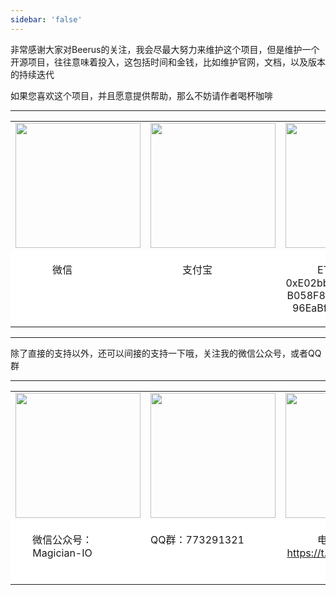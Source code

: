 ```yaml
---
sidebar: 'false'
---
```


非常感谢大家对Beerus的关注，我会尽最大努力来维护这个项目，但是维护一个开源项目，往往意味着投入，这包括时间和金钱，比如维护官网，文档，以及版本的持续迭代

如果您喜欢这个项目，并且愿意提供帮助，那么不妨请作者喝杯咖啡

<hr/>

<table style="border:0px">
    <tr style="border:0px">
        <td style="border:0px;text-align:center"><img src="https://beeruscc.com/source/images/wx.webp" width="200px"/></td>
        <td style="border:0px;text-align:center"><img src="https://beeruscc.com/source/images/alipay.webp" width="200px"/></td>
        <td style="border:0px;text-align:center"><img src="https://beeruscc.com/source/images/eth.webp" width="200px"/></td>
        <td style="border:0px;text-align:center"><img src="https://beeruscc.com/source/images/btc.webp" width="200px"/></td>
    </tr>
    <tr style="border:0px; background-color:#ffffff">
        <td style="border:0px;text-align:center" valign="top"><p style="width:150px">微信</p></td>
        <td style="border:0px;text-align:center" valign="top"><p style="width:150px">支付宝</p></td>
        <td style="border:0px;text-align:center" valign="top"><p style="width:150px;word-wrap: break-word; word-break: normal;">ETH：0xE02bb0ca283d6B058F8677607AB96EaBf0C13Bed</p></td>
        <td style="border:0px;text-align:center" valign="top"><p style="width:150px;word-wrap: break-word; word-break: normal;">BTC：3CJrf3FzwGEXqDHqzN5L6CymKR8Z76pZX2</p></td>
    </tr>
</table>
<hr/>



除了直接的支持以外，还可以间接的支持一下哦，关注我的微信公众号，或者QQ群

<hr/>

<table style="border:0px">
    <tr style="border:0px">
        <td style="border:0px;text-align:center"><img src="https://beeruscc.com/source/images/weixingzh.jpeg" width="200px"/></td>
        <td style="border:0px;text-align:center"><img src="https://beeruscc.com/source/images/qq.png" width="200px"/></td>
        <td style="border:0px;text-align:center"><img src="https://beeruscc.com/source/images/tealgram.jpeg" width="200px"/></td>
    </tr>
    <tr style="border:0px; background-color:#ffffff">
        <td style="border:0px;text-align:center" valign="top"><p style="width:150px">微信公众号：Magician-IO</p></td>
        <td style="border:0px;text-align:center" valign="top"><p style="width:150px">QQ群：773291321</p></td>
        <td style="border:0px;text-align:center" valign="top"><p style="width:150px">电报：<a href="https://t.me/beeruscc">https://t.me/beeruscc</a></p></td>
    </tr>
</table>